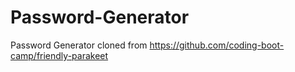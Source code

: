 # Password-Generator
Password Generator cloned from https://github.com/coding-boot-camp/friendly-parakeet
